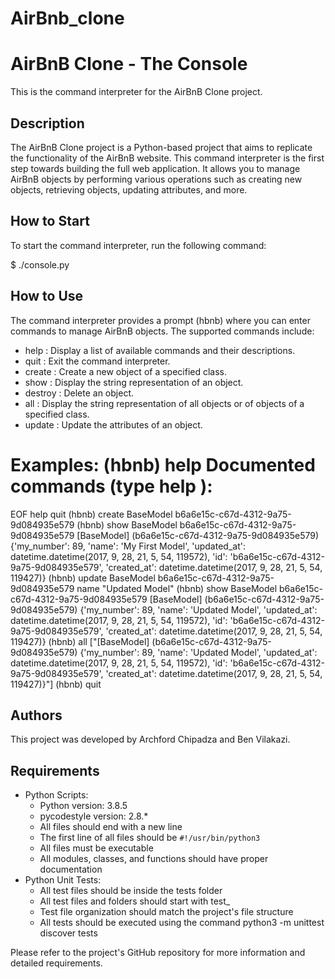 # AirBnb_clone

# AirBnB Clone - The Console 
 
This is the command interpreter for the AirBnB Clone project. 
 
## Description 
 
The AirBnB Clone project is a Python-based project that aims to replicate the functionality of the AirBnB website. This command interpreter is the first step towards building the full web application. It allows you to manage AirBnB objects by performing various operations such as creating new objects, retrieving objects, updating attributes, and more. 
 
## How to Start 
 
To start the command interpreter, run the following command:
  
$ ./console.py
## How to Use 
 
The command interpreter provides a prompt  (hbnb)  where you can enter commands to manage AirBnB objects. The supported commands include: 
 
-  help : Display a list of available commands and their descriptions. 
-  quit : Exit the command interpreter. 
-  create : Create a new object of a specified class. 
-  show : Display the string representation of an object. 
-  destroy : Delete an object. 
-  all : Display the string representation of all objects or of objects of a specified class. 
-  update : Update the attributes of an object. 
 
Examples:
(hbnb) help
Documented commands (type help <topic>):
========================================
EOF  help  quit
(hbnb) create BaseModel
b6a6e15c-c67d-4312-9a75-9d084935e579
(hbnb) show BaseModel b6a6e15c-c67d-4312-9a75-9d084935e579
[BaseModel] (b6a6e15c-c67d-4312-9a75-9d084935e579) {'my_number': 89, 'name': 'My First Model', 'updated_at': datetime.datetime(2017, 9, 28, 21, 5, 54, 119572), 'id': 'b6a6e15c-c67d-4312-9a75-9d084935e579', 'created_at': datetime.datetime(2017, 9, 28, 21, 5, 54, 119427)}
(hbnb) update BaseModel b6a6e15c-c67d-4312-9a75-9d084935e579 name "Updated Model"
(hbnb) show BaseModel b6a6e15c-c67d-4312-9a75-9d084935e579
[BaseModel] (b6a6e15c-c67d-4312-9a75-9d084935e579) {'my_number': 89, 'name': 'Updated Model', 'updated_at': datetime.datetime(2017, 9, 28, 21, 5, 54, 119572), 'id': 'b6a6e15c-c67d-4312-9a75-9d084935e579', 'created_at': datetime.datetime(2017, 9, 28, 21, 5, 54, 119427)}
(hbnb) all
["[BaseModel] (b6a6e15c-c67d-4312-9a75-9d084935e579) {'my_number': 89, 'name': 'Updated Model', 'updated_at': datetime.datetime(2017, 9, 28, 21, 5, 54, 119572), 'id': 'b6a6e15c-c67d-4312-9a75-9d084935e579', 'created_at': datetime.datetime(2017, 9, 28, 21, 5, 54, 119427)}"]
(hbnb) quit
## Authors 
 
This project was developed by Archford Chipadza and Ben Vilakazi. 
 
## Requirements 
 
- Python Scripts: 
  - Python version: 3.8.5 
  - pycodestyle version: 2.8.* 
  - All files should end with a new line 
  - The first line of all files should be  `#!/usr/bin/python3`  
  - All files must be executable 
  - All modules, classes, and functions should have proper documentation 
- Python Unit Tests: 
  - All test files should be inside the  tests  folder 
  - All test files and folders should start with  test_  
  - Test file organization should match the project's file structure 
  - All tests should be executed using the command  python3 -m unittest discover tests  
 
Please refer to the project's GitHub repository for more information and detailed requirements. 
